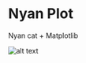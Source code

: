 # Nyan Plot

Nyan cat + Matplotlib

![alt text](https://github.com/etano/nyan_plot/raw/master/nyan_plot.git "Nyan plot")
